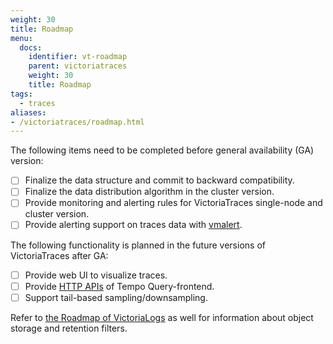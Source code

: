 ```yaml
---
weight: 30
title: Roadmap
menu:
  docs:
    identifier: vt-roadmap
    parent: victoriatraces
    weight: 30
    title: Roadmap
tags:
  - traces
aliases:
- /victoriatraces/roadmap.html
---
```


The following items need to be completed before general availability (GA) version:
- [ ] Finalize the data structure and commit to backward compatibility.
- [ ] Finalize the data distribution algorithm in the cluster version.
- [ ] Provide monitoring and alerting rules for VictoriaTraces single-node and cluster version.
- [ ] Provide alerting support on traces data with [vmalert](https://docs.victoriametrics.com/vmalert/).

The following functionality is planned in the future versions of VictoriaTraces after GA:
- [ ] Provide web UI to visualize traces.
- [ ] Provide [HTTP APIs](https://grafana.com/docs/tempo/latest/api_docs/) of Tempo Query-frontend.
- [ ] Support tail-based sampling/downsampling.

Refer to [the Roadmap of VictoriaLogs](https://docs.victoriametrics.com/victorialogs/roadmap/#) as well for information 
about object storage and retention filters. 
